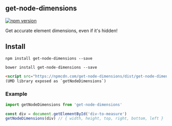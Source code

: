 ## get-node-dimensions

[![npm version](https://badge.fury.io/js/get-node-dimensions.svg)](https://badge.fury.io/js/get-node-dimensions)

Get accurate element dimensions, even if it's hidden!

## Install

`npm install get-node-dimensions --save`

`bower install get-node-dimensions --save`

```html
<script src="https://npmcdn.com/get-node-dimensions/dist/get-node-dimensions.js"></script>
(UMD library exposed as `getNodeDimensions`)
```

### Example

```js
import getNodeDimensions from 'get-node-dimensions'

const div = document.getElementById('div-to-measure')
getNodeDimensions(div) // { width, height, top, right, bottom, left }
```
